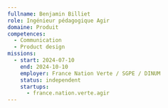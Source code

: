 ```yaml
---
fullname: Benjamin Billiet
role: Ingénieur pédagogique Agir
domaine: Produit
competences:
  - Communication
  - Product design
missions:
  - start: 2024-07-10
    end: 2024-10-10
    employer: France Nation Verte / SGPE / DINUM
    status: independent
    startups:
      - france.nation.verte.agir
---
```

